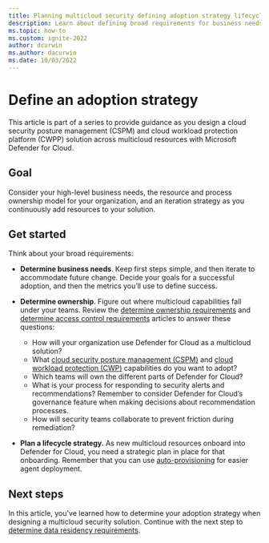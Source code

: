 ```yaml
---
title: Planning multicloud security defining adoption strategy lifecycle strategy guidance
description: Learn about defining broad requirements for business needs and ownership in multicloud environment with Microsoft Defender for Cloud.
ms.topic: how-to
ms.custom: ignite-2022
author: dcurwin
ms.author: dacurwin
ms.date: 10/03/2022
---
```


# Define an adoption strategy

This article is part of a series to provide guidance as you design a cloud security posture management (CSPM) and cloud workload protection platform (CWPP) solution across multicloud resources with Microsoft Defender for Cloud.

## Goal

Consider your high-level business needs, the resource and process ownership model for your organization, and an iteration strategy as you continuously add resources to your solution.

## Get started

Think about your broad requirements:

- **Determine business needs**. Keep first steps simple, and then iterate to accommodate future change. Decide your goals for a successful adoption, and then the metrics you’ll use to define success.
- **Determine ownership**. Figure out where multicloud capabilities fall under your teams. Review the [determine ownership requirements](plan-multicloud-security-determine-ownership-requirements.md#determine-ownership-requirements) and [determine access control requirements](plan-multicloud-security-determine-access-control-requirements.md#determine-access-control-requirements) articles to answer these questions:

  - How will your organization use Defender for Cloud as a multicloud solution?
  - What [cloud security posture management (CSPM)](plan-multicloud-security-determine-multicloud-dependencies.md) and [cloud workload protection (CWP)](plan-multicloud-security-determine-multicloud-dependencies.md) capabilities do you want to adopt?
  - Which teams will own the different parts of Defender for Cloud?
  - What is your process for responding to security alerts and recommendations? Remember to consider Defender for Cloud’s governance feature when making decisions about recommendation processes.
  - How will security teams collaborate to prevent friction during remediation?

- **Plan a lifecycle strategy.** As new multicloud resources onboard into Defender for Cloud, you need a strategic plan in place for that onboarding. Remember that you can use [auto-provisioning](/azure/defender-for-cloud/enable-data-collection?tabs=autoprovision-defendpoint) for easier agent deployment.

## Next steps

In this article, you've learned how to determine your adoption strategy when designing a multicloud security solution. Continue with the next step to [determine data residency requirements](plan-multicloud-security-determine-data-residency-requirements.md).
